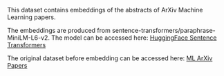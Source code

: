 This dataset contains embeddings of the abstracts of ArXiv Machine Learning papers.

The embeddings are produced from sentence-transformers/paraphrase-MiniLM-L6-v2. The model can be accessed here: <a href = "https://huggingface.co/sentence-transformers/paraphrase-MiniLM-L6-v2/discussions/2">HuggingFace Sentence Transformers </a>

The original dataset before embedding can be accessed here: <a href = "https://huggingface.co/datasets/CShorten/ML-ArXiv-Papers">ML ArXiv Papers</a>